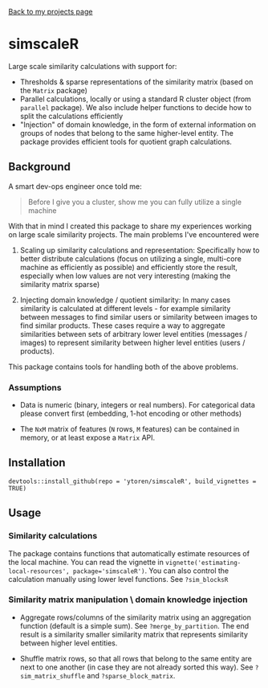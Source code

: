 [Back to my projects page](/)

# simscaleR

Large scale similarity calculations with support for:
* Thresholds & sparse representations of the similarity matrix (based on the `Matrix` package)
* Parallel calculations, locally or using a standard R cluster object (from `parallel` package). We also include helper functions to decide how to split the calculations efficiently  
* "Injection" of domain knowledge, in the form of external information on groups of nodes that belong to the same higher-level entity. The package provides efficient tools for quotient graph calculations.

## Background

A smart dev-ops engineer once told me:
> Before I give you a cluster, show me you can fully utilize a single machine

With that in mind I created this package to share my experiences working on large scale similarity projects. The main problems I've encountered were

1. Scaling up similarity calculations and representation: Specifically how to better distribute calculations (focus on utilizing a single, multi-core machine as efficiently as possible) and efficiently store the result, especially when low values are not very interesting (making the similarity matrix sparse)

2. Injecting domain knowledge / quotient similarity: In many cases similarity is calculated at different levels - for example similarity between messages to find similar users or similarity between images to find similar products. These cases require a way to aggregate similarities between sets of arbitrary lower level entities (messages / images) to represent similarity between higher level entities (users / products).  

This package contains tools for handling both of the above problems.

### Assumptions

* Data is numeric (binary, integers or real numbers). For categorical data please convert first (embedding, 1-hot encoding or other methods)

* The `NxM` matrix of features (`N` rows, `M` features) can be contained in memory, or at least expose a `Matrix` API.


## Installation
`devtools::install_github(repo = 'ytoren/simscaleR', build_vignettes = TRUE)`

## Usage

### Similarity calculations

The package contains functions that automatically estimate resources of the local machine. You can read the vignette in `vignette('estimating-local-resources', package='simscaleR')`. You can also control the calculation manually using lower level functions. See `?sim_blocksR`

### Similarity matrix manipulation \ domain knowledge injection

* Aggregate rows/columns of the similarity matrix using an aggregation function (default is a simple sum). See `?merge_by_partition`. The end result is a similarity smaller similarity matrix that represents similarity between higher level entities.

* Shuffle matrix rows, so that all rows that belong to the same entity are next to one another (in case they are not already sorted this way). See `?sim_matrix_shuffle` and `?sparse_block_matrix`.
